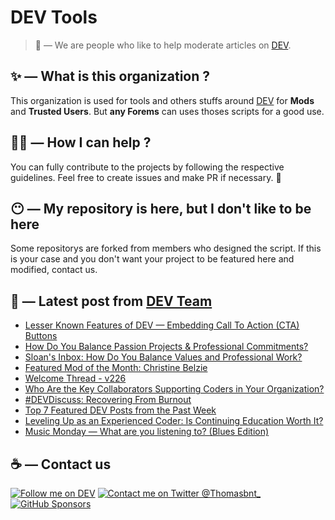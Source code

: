 # DEV Tools

> 🔧 — We are people who like to help moderate articles on [DEV](https://dev.to).

## ✨ — What is this organization ?

This organization is used for tools and others stuffs around [DEV](https://dev.to) for **Mods** and **Trusted Users**. But __any Forems__ can uses thoses scripts for a good use.


## 💪🏼 — How I can help ?

You can fully contribute to the projects by following the respective guidelines. Feel free to create issues and make PR if necessary. 🎉

## 😶 — My repository is here, but I don't like to be here

Some repositorys are forked from members who designed the script. If this is your case and you don't want your project to be featured here and modified, contact us.

## 📝 — Latest post from [DEV Team](https://dev.to/devteam)

<!-- BLOG-POST-LIST:START -->
- [Lesser Known Features of DEV — Embedding Call To Action &lpar;CTA&rpar; Buttons](https://dev.to/devteam/lesser-known-features-of-dev-embedding-call-to-action-cta-buttons-2gni)
- [How Do You Balance Passion Projects &amp; Professional Commitments?](https://dev.to/devteam/how-do-you-balance-passion-projects-professional-commitments-59c5)
- [Sloan&#39;s Inbox: How Do You Balance Values and Professional Work?](https://dev.to/devteam/sloans-inbox-how-do-you-balance-values-and-professional-work-1f6p)
- [Featured Mod of the Month: Christine Belzie](https://dev.to/devteam/featured-mod-of-the-month-christine-belzie-p09)
- [Welcome Thread - v226](https://dev.to/devteam/welcome-thread-v226-126e)
- [Who Are the Key Collaborators Supporting Coders in Your Organization?](https://dev.to/devteam/who-are-the-key-collaborators-supporting-coders-in-your-organization-228)
- [#DEVDiscuss: Recovering From Burnout](https://dev.to/devteam/devdiscuss-recovering-from-burnout-1k2j)
- [Top 7 Featured DEV Posts from the Past Week](https://dev.to/devteam/top-7-featured-dev-posts-from-the-past-week-jod)
- [Leveling Up as an Experienced Coder: Is Continuing Education Worth It?](https://dev.to/devteam/leveling-up-as-an-experienced-coder-is-continuing-education-worth-it-4kgp)
- [Music Monday — What are you listening to? &lpar;Blues Edition&rpar;](https://dev.to/devteam/music-monday-what-are-you-listening-to-blues-edition-1djk)
<!-- BLOG-POST-LIST:END -->


## ☕ — Contact us

[![Follow me on DEV](https://img.shields.io/badge/dev.to-%2308090A.svg?&style=for-the-badge&logo=dev.to&logoColor=white&alt=devto)](https://dev.to/thomasbnt)
[![Contact me on Twitter @Thomasbnt_](https://img.shields.io/badge/Contact%20me%20on%20Twitter-%231DA1F2.svg?&style=for-the-badge&logo=twitter&logoColor=white&alt=twitter)](https://twitter.com/messages/1142357270-1142357270?text=Hello,%20I%20contact%20you%20from%20devtotools%20&recipient_id=1142357270) [![GitHub Sponsors](https://img.shields.io/badge/Sponsor%20me-%23EA54AE.svg?&style=for-the-badge&logo=github-sponsors&logoColor=white)](https://github.com/sponsors/thomasbnt)


